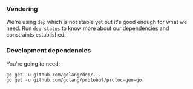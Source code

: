 ### Vendoring

We're using `dep` which is not stable yet but it's good enough for what we
need. Run `dep status` to know more about our dependencies and constraints
established.

### Development dependencies

You're going to need:

```
go get -u github.com/golang/dep/...
go get -u github.com/golang/protobuf/protoc-gen-go
```
